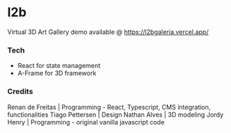 # l2b
Virtual 3D Art Gallery
demo available @ https://l2bgaleria.vercel.app/

### Tech
- React for state management
- A-Frame for 3D framework

### Credits
Renan de Freitas | Programming - React, Typescript, CMS integration, functionalities
Tiago Pettersen | Design
Nathan Alves | 3D modeling
Jordy Henry | Programming - original vanilla javascript code

